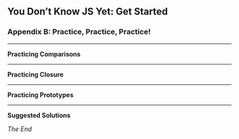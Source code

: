 ## You Don’t Know JS Yet: Get Started 

### Appendix B: Practice, Practice, Practice!

***

**Practicing Comparisons**


***

**Practicing Closure**

***

**Practicing Prototypes**

***

**Suggested Solutions**


_The End_
